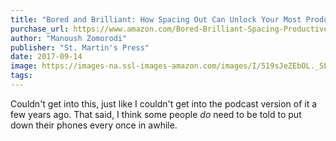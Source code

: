 ```yaml
---
title: "Bored and Brilliant: How Spacing Out Can Unlock Your Most Productive and Creative Self"
purchase_url: https://www.amazon.com/Bored-Brilliant-Spacing-Productive-Creative/dp/1250124956?SubscriptionId=AKIAIVZLK2PABGQI2KAQ&tag=everrail-20&linkCode=xm2&camp=2025&creative=165953&creativeASIN=1250124956
author: "Manoush Zomorodi"
publisher: "St. Martin's Press"
date: 2017-09-14
image: https://images-na.ssl-images-amazon.com/images/I/519sJeZEbOL._SL75_.jpg
tags:
---
```


Couldn't get into this, just like I couldn't get into the podcast version of it a few years ago. That said, I think some people _do_ need to be told to put down their phones every once in awhile.
